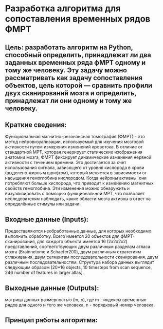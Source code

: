 # Разработка алгоритма для сопоставления временных рядов ФМРТ
## Цель: разработать алгоритм на Python, способный определить, принадлежат ли два заданных временных ряда фМРТ одному и тому же человеку. Эту задачу можно рассматривать как задачу сопоставления объектов, цель которой — сравнить профили двух сканирований мозга и определить, принадлежат ли они одному и тому же человеку.
## Краткие сведения:
Функциональная магнитно-резонансная томография (ФМРТ) - это метод нейровизуализации, используемый для изучения мозговой активности путем измерения изменений кровотока. В отличие от стандартной МРТ, которая генерирует статические изображения анатомии мозга, ФМРТ фиксирует динамические изменения нервной активности с течением времени. Это достигается за счет использования сигнала, зависящего от уровня кислорода в крови (выделено жирным шрифтом), который меняется в зависимости от насыщения гемоглобина кислородом. Когда нейроны активны, они потребляют больше кислорода, что приводит к изменению магнитных свойств гемоглобина. Эти изменения можно обнаружить и визуализировать с помощью функциональной МРТ, что позволяет исследователям наблюдать, какие области мозга активны в ответ на определённые стимулы или задачи. 
## Входные данные (Inputs):
Предоставляются необработанные данные, для которых необходимо выполнить обработку. Всего имеется 20 объектов для фМРТ-сканирования, для каждого объекта имеется 16 (2x2x2x2) представлений, соответствующих двум различным разделам атласа мозга (Brainnetome и Schaefer200), двум различным стратегиям сглаживания, двум сегментам последовательности сканирования, двум различным последовательностям. Структура набора данных выглядит следующим образом [20*16 objects, 10 timesteps from scan sequence, 246 number of features in larger atlas]. 
## Выходные данные (Outputs):
матрица данных размерностью (m, n), где m - индексы временных рядов для одного и того же человека, n - порядковый номер человека.
## Принцип работы алгоритма:
